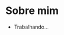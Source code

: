 #  Sobre  mim
- Trabalhando...
<!---
GustavoVox/GustavoVox is a ✨ special ✨ repository because its `README.md` (this file) appears on your GitHub profile.
You can click the Preview link to take a look at your changes.
--->
